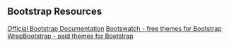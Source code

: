 ## Bootstrap Resources

[Official Bootstrap Documentation](http://getbootstrap.com/)
[Bootswatch - free themes for Bootstrap](http://bootswatch.com/)
[WrapBootstrap - paid themes for Bootstrap](http://wrapbootstrap.com/)
